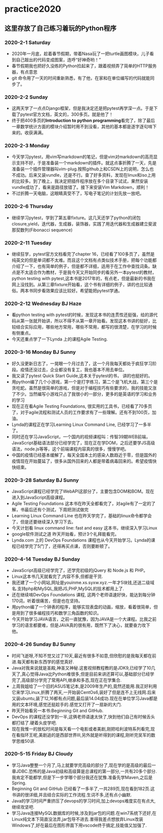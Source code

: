 # practice2020
## 这里存放了自己练习着玩的Python程序
### 2020-2-1 Saturday
* 2020年一月底，趁着春节假期，带着Nasa玩了一把turtle画图模块，儿子看到自己敲出的代码变成图案，连呼“好神奇哟！”
* 春节假期我也把好久没练的Python捡起来了，跟着视频弄了简单的HTTP服务器，有点意思
* git 命令用了一天的时间重新熟悉，有了他，在家和在单位编写的代码就能同步了。

### 2020-2-2 Sunday
* 这两天学了一点点Django框架，但是我决定还是把pytest再学深一点。于是下载了pytest官方文档，英文的，300多页。就是他了！
* 终于把400多页的**Introduction to python programming**看完了，除了最后一章数学统计方面的模块介绍暂时用不到没看，其他的基本都是逐字逐句啃下来的。收获满满。

### 2020-2-3 Monday
* 今天学习pytest，用vim写markdown的笔记，但是vim对markdown的高亮显示支持不好，于是准备装一个markdown的插件。就这点事折腾了一天，先是准备装一个插件管理器叫vim-plug.按照github上和CSDN上的说明，怎么也不成功。后来又装vundle，还是不行。查了好多资料，发现在linux和iso上用的比较多。到了晚上，我决定把插件程序放在多个目录下试试，果然安装vundle成功了，看来是路径放错了。接下来安装Vim Markdown，顺利！
* 不过折腾一天电脑，这眼睛真受不了，写电子笔记的计划先放一放吧。
### 2020-2-6 Thursday
* 继续学习pytest，学到了第五章fixture。这几天还学了python的闭包closure,yield，迭代器，生成器，装饰器，实践了用迭代器和生成器建立斐波那契数列(Fibonacci sequence)
### 2020-2-11 Tuesday
* 继续狂学，pytest官方文档看完了chapter 16，已经看了100多页了，虽然是纯英文的但是单词都不太难。而且这个文档有点类似技术手册，把每个功能都介绍了一下，也有简单的例子，但是都不详细，适用于在工作中查找词条。缺点是不太适合作为教材，于是我今天又开始同步的看另外一本pytest的教材，python testing with pytest,这本书是2017年的，有点老，但是最新的书我在网上没找到。从第三章fixture开始看，这个书有详细的例子，讲的也比较通俗。两本书同步看效果应该比较好。希望能把pytest学通。
### 2020-2-12 Wednesday BJ Haze
* 看python testing with pytest的时候，发现这本书的连贯性还挺强，给的源代码从第一张就开始讲，所以不得不从第一章开始看。发现这本书讲的挺好，比较结合实际应用，哪些地方常用，哪些不常用，都写的很清楚，在学习的时候有侧重点。
* 今天还重点学了一下Lynda 上的课程Agile Testing.
### 2020-3-16 Monday BJ Sunny
* 好久没更新日志了，一晃眼一个月过去了，这一个月我每天都处于疯狂学习阶段。疫情还没过去，企业都没有复工，我也基本不用去单位。
* 我又读了pytest Quick Start Guide,这本关于pytest的书， 讲的也挺好的。
* 用python编了几个小游戏，第一个是打字练习，第二个是飞机大战，第三个是贪吃蛇。虽然是很简单的游戏，但是对于编程技巧有些要求的，我的技能又涨了不少。当然编写小游戏只占了我很小的一部分，更多的是英语的学习和业务的学习
* 现在正在看Agile Testing Foundations, 很实用的工具书，已经看了70多页了，对于agile流程和测试人员的工作要求有了一些理解。还有不到100页，加油。
* Lynda的课程正在学习Learning Linux Command Line, 已经学习了一多半了。
* 同时还在学习JavaScript，一个国内的视频课程叫：传智39期WEB前端，JavaScript基础语法部分已经学完了，现在正在学DOM，之后还要学JS高级语法，node.js等等，这个前端课程内容真的很多，慢慢学吧。
* 中国的疫情已经基本缓解了，每天全国本土的感染人数趋近于零，但是国外的疫情现在开始蔓延了，很多从国外回来的人都是带着病毒回来的。希望疫情快快结束。
### 2020-3-28 Saturday BJ Sunny
* JavaScript课程已经学完了WebAPI这部分了，主要包含DOM和BOM。现在进入到JavaScript高级课程。
* Agile Testing Foundations 这本书在昨天全都看完了，对agile有了一定的了解，书最后还有个测试，下周把测试做完
* Learning Linux Command Line 也在昨天学完了，基础的linux命令都学会了，但是还要继续深入学习下去。
* 今天计划看 linux command line: fast and easy 这本书，继续深入学习Linux
* google软件测试之道 昨天开始看，预计3个礼拜能看完。
* Lynda.com 上的 DevOps Foundations 课程也从今天开始学习。Lynda的课程已经学完了5门了，还得再买点课，否则要断顿了。
### 2020-4-14 Tuesday BJ Sunday
* JavaScript高级已经学完了，还学完初级的jQuery 和 Node.js 和 PHP。
* Linux这本书几天就看完了,内容不多,但都是干货.
* 我还建了一个小网站,网址是youinme.xs.syxw.xyz.一年才5块钱,还送二级域名.支持php和MySQL,我把JS,PHP,MySQL的技术都用上了.
* 还在继续啃DevOps Foundations 课程, 这两个老师语速好快，能达到每分钟170词，听着很痛苦，但是也在坚持。
* 用python编了一个钟表的程序，能够实现表盘的动画，缩放，看着很简单，但是用到了很多编程技巧和数学三角函数的知识。
* 今天开始学习JAVA语言，之前一直犹豫，因为JAVA是一个大课程。比我之前学习的语言都要难，但是JAVA真的很有用，既然下了决心，就要奋力攻下他。
### 2020-4-26 Sunday BJ Sunny
* 时间飞逝呀,不知不觉又过了10天,最近有很多不如意,但欣慰的是我每天都在前进.每天都有新东西学的感觉真好.
* Java对我来说就是圣殿,神圣又神秘.这套视频教程教的是JDK9,已经学了10几天了,真心觉得Java比Python难很多,但是目前来讲还算可以,基础部分已经学完了,高级部分学完了常用API,继承和多态,现在正在学集合.
* 上周我姐给了一个旧的ASUS笔记本,是2009年生产的,竟然还能用.我正好利用它来学习Linux,折腾了两天,一开始装CentOs6,装好了但是连不上无线网.后来又装ubuntu,装了12,16都有点问题,最后装14.04成功.现在在单位学习Java都是用的文本环境,感觉还挺趁手的.感觉又打开了一扇新的大门.
* 昨天开始看另一本书:Beginning Git and GitHub.
* DevOps 的课程还没学到一半,这俩老师语速太快了,快到他们自己有时候舌头都打结了.硬着头皮学吧.
* 现在我惟一的放松时间是每天看一个电影或者美剧,刚把哈利波特系列看完,现在看指环王呢,美剧追的是西部世界III,另外就是听得到的课程,刚听完吴军的数学思维50讲.
### 2020-5-15 Friday BJ Cloudy
* 学习Java整整一个月了,马上就要学完高级的部分了,现在学的是高级的最后一章JDBC.恐怖的是Java初级和高级算是总课程的第一部分,一共有20多个部分.我肯定不能都学,但是下一步学哪个部分我还在犹豫.准备先学Maven,之后是Spring.
* Beginning Git and GitHub 已经看了一多半了,一共289页,现在看到182页.这书讲的很详细,并且结合实际的工作流程.生词不多,还有点小幽默.
* Java的学习时间严重挤压了devops的学习时间,加上devops难度实在有点大,继续攻坚吧.
* 学习Java连接MySQL数据库的时候,涉及到jar包的问题.在win7系统下还好,在Linux纯文本下简直没法弄,jar包导不进去.害得我差点想放弃Linux改装Windows了,好在最后在图形界面下用vscode终于搞定,技能值又加强了.

